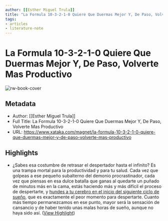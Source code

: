 ```yaml
---
author: [[Esther Miguel Trula]]
title: "La Formula 10-3-2-1-0 Quiere Que Duermas Mejor Y, De Paso, Volverte Mas Productivo"
tags: 
- articles
- literature-note
---
```

# La Formula 10-3-2-1-0 Quiere Que Duermas Mejor Y, De Paso, Volverte Mas Productivo

![rw-book-cover](https://i.blogs.es/478592/dormir-mas-ser-mas-productivo/840_560.jpg)

## Metadata
- Author: [[Esther Miguel Trula]]
- Full Title: La Formula 10-3-2-1-0 Quiere Que Duermas Mejor Y, De Paso, Volverte Mas Productivo
- URL: https://www.xataka.com/magnet/la-formula-10-3-2-1-0-quiere-que-duermas-mejor-y-de-paso-volverte-mas-productivo

## Highlights
- ¿Sabes esa costumbre de retrasar el despertador hasta el infinito? Es una trampa mortal para la productividad y para tu salud. Cada vez que golpeas a ese pequeño subalterno del demonio procrastinador, cada vez que piensas en esa dulce batalla que ganas al quedarte un puñado de minutos más en la cama, estás haciendo más y más difícil el proceso de despertarte, y [hundes a tu cerebro en el inicio del siguiente ciclo de sueño](http://www.newyorker.com/tech/elements/snoozers-are-in-fact-losers), que es exactamente el peor momento para despertarte. Cuanto más tiempo permanezcamos en ese punto, mayor será la sensación de cansancio y de haber tenido unas malas horas de sueño, aunque no haya sido así. ([View Highlight](https://read.readwise.io/read/01gzvwq5e8pcveybt3chdxxz37))
